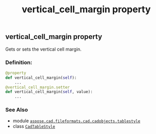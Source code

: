 ﻿---
title: vertical_cell_margin property
second_title: Aspose.CAD for Python via .NET API References
description: 
type: docs
weight: 310
url: /python-net/aspose.cad.fileformats.cad.cadobjects.tablestyle/cadtablestyle/vertical_cell_margin/
is_root: false
---

## vertical_cell_margin property


Gets or sets the vertical cell margin.
### Definition:
```python
@property
def vertical_cell_margin(self):
    ...
@vertical_cell_margin.setter
def vertical_cell_margin(self, value):
    ...
```

### See Also
* module [`aspose.cad.fileformats.cad.cadobjects.tablestyle`](../../)
* class [`CadTableStyle`](/cad/python-net/aspose.cad.fileformats.cad.cadobjects.tablestyle/cadtablestyle)
